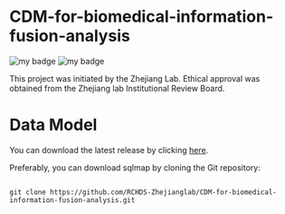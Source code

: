 # CDM-for-biomedical-information-fusion-analysis

![my badge](https://badgen.net/badge/Release/v1.1/yellow)
![my badge](https://badgen.net/badge/Orcal/v12.2.0.1.0/blue)

This project was initiated by the Zhejiang Lab.
Ethical approval was obtained from the Zhejiang lab Institutional Review Board.


# Data Model

You can download the latest release by clicking [here](https://github.com/RCHDS-Zhejianglab/CDM-for-biomedical-information-fusion-analysis.git).

Preferably, you can download sqlmap by cloning the Git repository:

```shell

git clone https://github.com/RCHDS-Zhejianglab/CDM-for-biomedical-information-fusion-analysis.git
```

